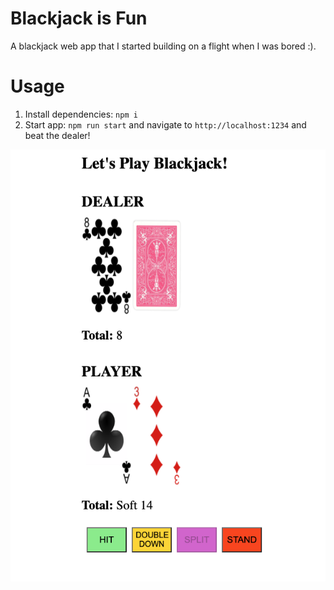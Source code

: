 # Blackjack is Fun
A blackjack web app that I started building on a flight when I was bored :).

# Usage
1. Install dependencies: `npm i`
2. Start app: `npm run start` and navigate to `http://localhost:1234` and beat the dealer!

![Blackjack](./public/sampleGameplay.png)
